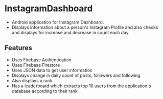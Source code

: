 # InstagramDashboard

- Android application for Instagram Dashboard.
- Displays information about a person's Instagram Profile and also checks and displays for increase and decrease in count each day.

## Features
- Uses Firebase Authentication
- Uses Firebase Firestore
- Uses JSON data to get user information
- Displays change in daily count of posts, followers and following
- Also displays a rank
- Has a leaderboard which extracts top 10 users from the application's database according to their rank


